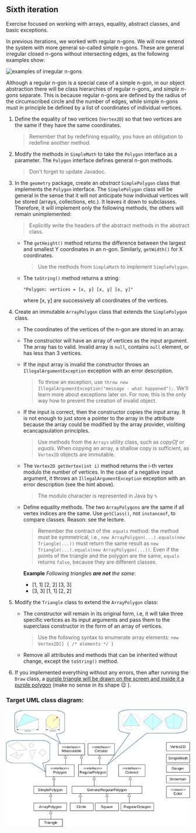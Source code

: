 ## Sixth iteration

Exercise focused on working with arrays, equality, abstract classes, and basic exceptions.

In previous iterations, we worked with regular n-gons. We will now extend the system with more general so-called simple n-gons.
These are general irregular closed n-gons without intersecting edges, as the following examples show:

![examples of irregular n-gons](images/06a.png)

Although a regular n-gon is a special case of a simple n-gon, in our object abstraction there will be class hierarchies of regular n-gons_ and _simple n-gons_ separate. This is because regular n-gons are defined by the radius of the circumscribed circle and the number of edges, while simple n-gons must in principle be defined by a list of coordinates of individual vertices.

1.  Define the equality of two vertices (`Vertex2D`) so that two vertices are the same if they have the same coordinates.

    >   Remember that by redefining equality, you have an obligation to redefine another method.

2. Modify the methods in `SimpleMath` to take the `Polygon` interface as a parameter. The `Polygon` interface defines general n-gon methods.

    > Don't forget to update Javadoc.

3.  In the `geometry` package, create an *abstract* `SimplePolygon` class that implements the `Polygon` interface. The `SimplePolygon` class will be general in the sense that it will not anticipate how individual vertices will be stored (arrays, collections, etc.). It leaves it down to subclasses. Therefore, it will implement only the following methods, the others will remain unimplemented:

	> Explicitly write the headers of the abstract methods in the abstract class.

	*   The `getHeight()` method returns the difference between the largest and smallest Y coordinates in an n-gon. Similarly, `getWidth()` for X coordinates.
	
    	> Use the methods from `SimpleMath` to implement `SimplePolygon`.
	
    *   The `toString()` method returns a string:

            "Polygon: vertices = [x, y] [x, y] [x, y]"

        where [x, y] are successively all coordinates of the vertices.

4.  Create an immutable `ArrayPolygon` class that extends the `SimplePolygon` class.
    *   The coordinates of the vertices of the n-gon are stored in an array.
	*   The constructor will have an array of vertices as the input argument. The array has to valid. Invalid array is `null`,  contains `null` element, or has less than 3 vertices.
	*   If the input array is invalid the constructor  throws an `IllegalArgumentException` exception with an error description.

		  > To throw an exception, use `throw new IllegalArgumentException("message - what happened");`. We'll learn more about exceptions later on. For now, this is the only way how to prevent the creation of invalid object.

	*   If the input is correct, then the constructor copies the input array. It is not enough to just store a pointer to the array in the attribute because the array could be modified by the array provider, violiting ecancapsulation principles.

		  > Use methods from the `Arrays` utility class, such as _copyOf_ or _equals_.
		  > When copying an array, a shallow copy is sufficient, as `Vertex2D` objects are immutable.

    *   The `Vertex2D getVertex(int i)` method returns the i-th vertex modulo the number of vertices.
        In the case of a negative input argument, it throws an `IllegalArgumentException` exception with an error description (see the hint above).

		> The modulo character is represented in Java by `%`

    *   Define equality methods. The two `ArrayPolygons` are the same if all vertex indices are the same. Use `getClass()`, not `instanceof`, to compare classes. Reason: see the lecture.

        > Remember the contract of the` equals` method: the method must be symmetrical, i.e., `new ArrayPolygon(...).equals(new Triangle(...))` must return the same result as `new Triangle(...).equals(new ArrayPolygon(...))`. Even if the points of the triangle and the polygon are the same, `equals` returns `false`, because they are different classes.
        
        **Example** *Following triangles **are not** the same*:
        *   [1, 1] [2, 2] [3, 3]
        *   [3, 3] [1, 1] [2, 2]
        
5.  Modify the `Triangle` class to extend the `ArrayPolygon` class:
    *   The constructor will remain in its original form, i.e, it will take three specific vertices as its input arguments and pass them to the superclass constructor in the form of an array of vertices.

	    >  Use the following syntax to enumerate array elements: `new Vertex2D[] { /* elements */ }`

    *   Remove all attributes and methods that can be inherited without change, except the `toString()` method.
	
6. If you implemented everything without any errors, then after running the `Draw` class, a [purple triangle will be drawn on the screen and inside it a purple polygon](https://gitlab.fi.muni.cz/pb162/pb162-course-info/wikis/draw-images)
   (make no sense in its shape :wink: ).

### Target UML class diagram:

![UML class diagram](images/06-class-diagram.jpg)
